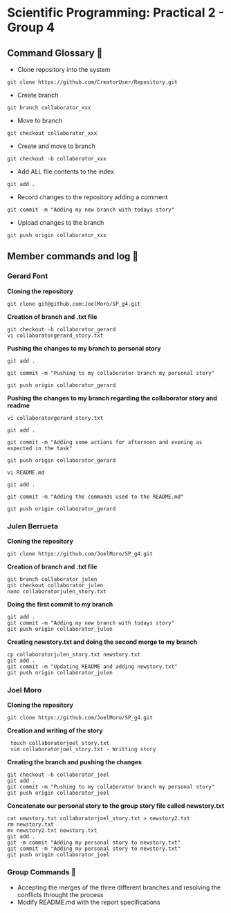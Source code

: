 

# Scientific Programming: Practical 2 - Group 4


## Command Glossary :dizzy:

* Clone repository into the system
````
git clone https://github.com/CreatorUser/Repository.git
````

* Create branch
````
git branch collaborator_xxx
````

* Move to branch
```
git checkout collaborator_xxx
````

* Create and move to branch
````
git checkout -b collaborator_xxx
````

* Add ALL file contents to the index
````
git add .
````

* Record changes to the repository adding a comment
````
git commit -m "Adding my new branch with todays story"
````

* Upload changes to the branch
````
git push origin collaborator_xxx
````


## Member commands and log :dizzy:


### Gerard Font

**Cloning the repository**
````
git clone git@github.com:JoelMoro/SP_g4.git
````

**Creation of branch and .txt file**

````
git checkout -b collaborator_gerard
vi collaboratorgerard_story.txt
````

**Pushing the changes to my branch to personal story**

````
git add .

git commit -m "Pushing to my collaborator branch my personal story"

git push origin collaborator_gerard
````

**Pushing the changes to my branch regarding  the collaborator story and readme**
````
vi collaboratorgerard_story.txt

git add .

git commit -m "Adding some actions for afternoon and evening as expected in the task"

git push origin collaborator_gerard

vi README.md

git add .

git commit -m "Adding the commands used to the README.md"

git push origin collaborator_gerard

````

### Julen Berrueta 

**Cloning the repository**

````
git clone https://github.com/JoelMoro/SP_g4.git
````
**Creation of branch and .txt file**

````
git branch collaborator_julen
git checkout collaborator_julen
nano collaboratorjulen_story.txt
````

**Doing the first commit to my branch**

````
git add .
git commit -m "Adding my new branch with todays story"
git push origin collaborator_julen
````

**Creating newstory.txt and doing the second merge to my branch**

````
cp collaboratorjulen_story.txt newstory.txt
git add .
git commit -m "Updating README and adding newstory.txt"
git push origin collaborator_julen
````


### Joel Moro

**Cloning the repository**

````
git clone https://github.com/JoelMoro/SP_g4.git
````

**Creation and writing of the story**
````
 touch collaboratorjoel_story.txt 
 vim collaboratorjoel_story.txt - Writting story 
````

**Creating the branch and pushing the changes**

````
git checkout -b collaborator_joel 
git add . 
git commit -m "Pushing to my collaborator branch my personal story" 
git push origin collaborator_joel 

````
**Concatenate our personal story to the group story file called newstory.txt**

````
cat newstory.txt collaboratorjoel_story.txt > newstory2.txt
rm newstory.txt
mv newstory2.txt newstory.txt
git add .
git -m commit "Adding my personal story to newstory.txt"
git commit -m "Adding my personal story to newstory.txt"
git push origin collaborator_joel
````

### Group Commands :dizzy:

* Accepting the merges of the three different branches and resolving the conflicts throught the process
* Modify README.md with the report specifications

